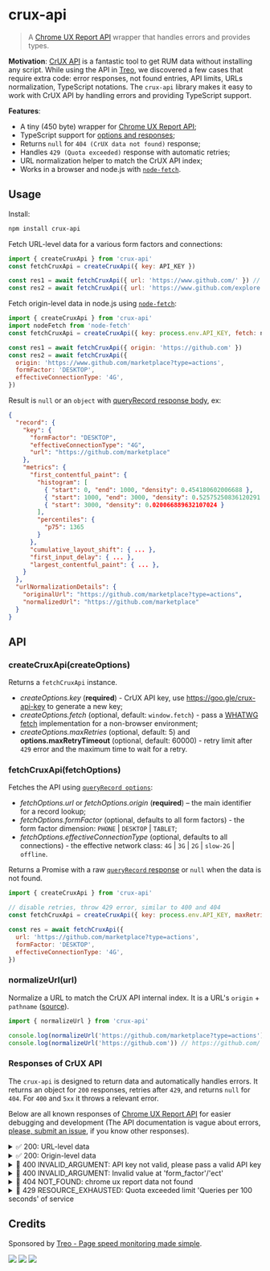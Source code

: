 # crux-api

> A [Chrome UX Report API](https://developers.google.com/web/tools/chrome-user-experience-report/api/reference) wrapper that handles errors and provides types.

**Motivation**: [CrUX API](https://web.dev/chrome-ux-report-api/) is a fantastic tool to get RUM data without installing any script.
While using the API in [Treo](https://treo.sh/), we discovered a few cases that require extra code: error responses, not found entries, API limits, URLs normalization, TypeScript notations. The `crux-api` library makes it easy to work with CrUX API by handling errors and providing TypeScript support.

**Features**:

- A tiny (450 byte) wrapper for [Chrome UX Report API](https://developers.google.com/web/tools/chrome-user-experience-report/api/reference);
- TypeScript support for [options and responses](https://developers.google.com/web/tools/chrome-user-experience-report/api/reference/rest/v1/records/queryRecord);
- Returns `null` for `404 (CrUX data not found)` response;
- Handles `429 (Quota exceeded)` response with automatic retries;
- URL normalization helper to match the CrUX API index;
- Works in a browser and node.js with [`node-fetch`](https://www.npmjs.com/package/node-fetch).

## Usage

Install:

```bash
npm install crux-api
```

Fetch URL-level data for a various form factors and connections:

```js
import { createCruxApi } from 'crux-api'
const fetchCruxApi = createCruxApi({ key: API_KEY })

const res1 = await fetchCruxApi({ url: 'https://www.github.com/' }) // fetch all dimensions
const res2 = await fetchCruxApi({ url: 'https://www.github.com/explore', formFactor: 'DESKTOP' }) // fetch data for desktop devices
```

Fetch origin-level data in node.js using [`node-fetch`](https://www.npmjs.com/package/node-fetch):

```js
import { createCruxApi } from 'crux-api'
import nodeFetch from 'node-fetch'
const fetchCruxApi = createCruxApi({ key: process.env.API_KEY, fetch: nodeFetch })

const res1 = await fetchCruxApi({ origin: 'https://github.com' })
const res2 = await fetchCruxApi({
  origin: 'https://www.github.com/marketplace?type=actions',
  formFactor: 'DESKTOP',
  effectiveConnectionType: '4G',
})
```

Result is `null` or an `object` with [queryRecord response body](https://developers.google.com/web/tools/chrome-user-experience-report/api/reference/rest/v1/records/queryRecord#response-body), ex:

```json
{
  "record": {
    "key": {
      "formFactor": "DESKTOP",
      "effectiveConnectionType": "4G",
      "url": "https://github.com/marketplace"
    },
    "metrics": {
      "first_contentful_paint": {
        "histogram": [
          { "start": 0, "end": 1000, "density": 0.454180602006688 },
          { "start": 1000, "end": 3000, "density": 0.52575250836120291 },
          { "start": 3000, "density": 0.020066889632107024 }
        ],
        "percentiles": {
          "p75": 1365
        }
      },
      "cumulative_layout_shift": { ... },
      "first_input_delay": { ... },
      "largest_contentful_paint": { ... },
    }
  },
  "urlNormalizationDetails": {
    "originalUrl": "https://github.com/marketplace?type=actions",
    "normalizedUrl": "https://github.com/marketplace"
  }
}
```

## API

### createCruxApi(createOptions)

Returns a `fetchCruxApi` instance.

- _createOptions.key_ (**required**) - CrUX API key, use https://goo.gle/crux-api-key to generate a new key;
- _createOptions.fetch_ (optional, default: `window.fetch`) - pass a [WHATWG fetch](https://github.com/whatwg/fetch) implementation for a non-browser environment;
- _createOptions.maxRetries_ (optional, default: 5) and **options.maxRetryTimeout** (optional, default: 60000) - retry limit after `429` error and the maximum time to wait for a retry.

### fetchCruxApi(fetchOptions)

Fetches the API using [`queryRecord options`](https://developers.google.com/web/tools/chrome-user-experience-report/api/reference/rest/v1/records/queryRecord):

- _fetchOptions.url_ or _fetchOptions.origin_ (**required**) – the main identifier for a record lookup;
- _fetchOptions.formFactor_ (optional, defaults to all form factors) - the form factor dimension: `PHONE` | `DESKTOP` | `TABLET`;
- _fetchOptions.effectiveConnectionType_ (optional, defaults to all connections) - the effective network class: `4G` | `3G` | `2G` | `slow-2G` | `offline`.

Returns a Promise with a raw [`queryRecord` response](https://developers.google.com/web/tools/chrome-user-experience-report/api/reference/rest/v1/records/queryRecord#response-body) or `null` when the data is not found.

```js
import { createCruxApi } from 'crux-api'

// disable retries, throw 429 error, similar to 400 and 404
const fetchCruxApi = createCruxApi({ key: process.env.API_KEY, maxRetries: 0 })

const res = await fetchCruxApi({
  url: 'https://github.com/marketplace?type=actions',
  formFactor: 'DESKTOP',
  effectiveConnectionType: '4G',
})
```

### normalizeUrl(url)

Normalize a URL to match the CrUX API internal index.
It is a URL's `origin` + `pathname` ([source](https://github.com/treosh/crux-api/blob/main/src/index.js#L81)).

```js
import { normalizeUrl } from 'crux-api'

console.log(normalizeUrl('https://github.com/marketplace?type=actions')) // https://github.com/marketplace (removes search params)
console.log(normalizeUrl('https://github.com')) // https://github.com/ (adds "/" to the end)
```

### Responses of CrUX API

The `crux-api` is designed to return data and automatically handles errors. It returns an object for `200` responses, retries after `429`, and returns `null` for `404`.
For `400` and `5xx` it throws a relevant error.

Below are all known responses of [Chrome UX Report API](https://developers.google.com/web/tools/chrome-user-experience-report/api/reference) for easier debugging and development (The API documentation is vague about errors, [please, submit an issue](https://github.com/treosh/crux-api/issues), if you know other responses).

<details>
  <summary>✅ 200: URL-level data</summary><br>

```bash
curl -d url='https://github.com/marketplace?type=actions' \
     -d effectiveConnectionType=4G \
     -d formFactor=PHONE \
     'https://chromeuxreport.googleapis.com/v1/records:queryRecord?key=API_KEY'
```

```json
{
  "record": {
    "key": {
      "formFactor": "PHONE",
      "effectiveConnectionType": "4G",
      "url": "https://github.com/marketplace"
    },
    "metrics": {
      "cumulative_layout_shift": {
        "histogram": [
          {
            "start": "0.00",
            "end": "0.10",
            "density": 0.74598930481283388
          },
          {
            "start": "0.10",
            "end": "0.25",
            "density": 0.17112299465240635
          },
          {
            "start": "0.25",
            "density": 0.082887700534759287
          }
        ],
        "percentiles": {
          "p75": "0.11"
        }
      },
      "first_contentful_paint": {
        "histogram": [
          {
            "start": 0,
            "end": 1000,
            "density": 0.454180602006688
          },
          {
            "start": 1000,
            "end": 3000,
            "density": 0.52575250836120291
          },
          {
            "start": 3000,
            "density": 0.020066889632107024
          }
        ],
        "percentiles": {
          "p75": 1365
        }
      },
      "first_input_delay": {
        "histogram": [
          {
            "start": 0,
            "end": 100,
            "density": 0.812922614575508
          },
          {
            "start": 100,
            "end": 300,
            "density": 0.1750563486100678
          },
          {
            "start": 300,
            "density": 0.012021036814425257
          }
        ],
        "percentiles": {
          "p75": 38
        }
      },
      "largest_contentful_paint": {
        "histogram": [
          {
            "start": 0,
            "end": 2500,
            "density": 0.95027247956403227
          },
          {
            "start": 2500,
            "end": 4000,
            "density": 0.039509536784741124
          },
          {
            "start": 4000,
            "density": 0.010217983651226175
          }
        ],
        "percentiles": {
          "p75": 1583
        }
      }
    }
  },
  "urlNormalizationDetails": {
    "originalUrl": "https://github.com/marketplace?type=actions",
    "normalizedUrl": "https://github.com/marketplace"
  }
}
```

</details>

<details>
  <summary>✅ 200: Origin-level data</summary><br>

```bash
curl -d origin='https://github.com' \
     -d formFactor=DESKTOP \
     'https://chromeuxreport.googleapis.com/v1/records:queryRecord?key=API_KEY'
```

```json
{
  "record": {
    "key": {
      "formFactor": "DESKTOP",
      "origin": "https://github.com"
    },
    "metrics": {
      "first_input_delay": {
        "histogram": [
          {
            "start": 0,
            "end": 100,
            "density": 0.99445638646905821
          },
          {
            "start": 100,
            "end": 300,
            "density": 0.004072858920692389
          },
          {
            "start": 300,
            "density": 0.0014707546102500305
          }
        ],
        "percentiles": {
          "p75": 19
        }
      },
      "largest_contentful_paint": {
        "histogram": [
          {
            "start": 0,
            "end": 2500,
            "density": 0.88479181369088589
          },
          {
            "start": 2500,
            "end": 4000,
            "density": 0.0809809456598438
          },
          {
            "start": 4000,
            "density": 0.034227240649258875
          }
        ],
        "percentiles": {
          "p75": 1775
        }
      },
      "cumulative_layout_shift": {
        "histogram": [
          {
            "start": "0.00",
            "end": "0.10",
            "density": 0.869868589370856
          },
          {
            "start": "0.10",
            "end": "0.25",
            "density": 0.076636818234678356
          },
          {
            "start": "0.25",
            "density": 0.053494592394464843
          }
        ],
        "percentiles": {
          "p75": "0.05"
        }
      },
      "first_contentful_paint": {
        "histogram": [
          {
            "start": 0,
            "end": 1000,
            "density": 0.46447119924457247
          },
          {
            "start": 1000,
            "end": 3000,
            "density": 0.48642587346553579
          },
          {
            "start": 3000,
            "density": 0.049102927289896459
          }
        ],
        "percentiles": {
          "p75": 1572
        }
      }
    }
  }
}
```

</details>

<details>
  <summary>🛑 400 INVALID_ARGUMENT: API key not valid, please pass a valid API key</summary><br>

```bash
curl -d origin='https://github.com' \
     'https://chromeuxreport.googleapis.com/v1/records:queryRecord?key=INVALID_KEY'
```

```json
{
  "error": {
    "code": 400,
    "message": "API key not valid. Please pass a valid API key.",
    "status": "INVALID_ARGUMENT",
    "details": [
      {
        "@type": "type.googleapis.com/google.rpc.Help",
        "links": [
          {
            "description": "Google developers console",
            "url": "https://console.developers.google.com"
          }
        ]
      }
    ]
  }
}
```

</details>

<details>
  <summary>🛑 400 INVALID_ARGUMENT: Invalid value at 'form_factor'/'ect'</summary><br>

```bash
curl -d url='https://github.com/' \
     -d formFactor=mobile  \
     'https://chromeuxreport.googleapis.com/v1/records:queryRecord?key=API_KEY'
```

```json
{
  "error": {
    "code": 400,
    "message": "Invalid value at 'form_factor' (type.googleapis.com/google.chrome.uxreport.v1.FormFactor), \"mobile\"",
    "status": "INVALID_ARGUMENT",
    "details": [
      {
        "@type": "type.googleapis.com/google.rpc.BadRequest",
        "fieldViolations": [
          {
            "field": "form_factor",
            "description": "Invalid value at 'form_factor' (type.googleapis.com/google.chrome.uxreport.v1.FormFactor), \"mobile\""
          }
        ]
      }
    ]
  }
}
```

</details>

<details>
  <summary>🛑 404 NOT_FOUND: chrome ux report data not found</summary><br>

```bash
curl -d url='https://github.com/search' \
     'https://chromeuxreport.googleapis.com/v1/records:queryRecord?key=API_KEY'
```

```json
{
  "error": {
    "code": 404,
    "message": "chrome ux report data not found",
    "status": "NOT_FOUND"
  }
}
```

</details>

<details>
  <summary>🛑 429 RESOURCE_EXHAUSTED: Quota exceeded limit 'Queries per 100 seconds' of service</summary><br>

```bash
curl -d url='https://github.com/search' \
     'https://chromeuxreport.googleapis.com/v1/records:queryRecord?key=API_KEY'
```

```json
{
  "code": 429,
  "message": "Quota exceeded for quota group 'default' and limit 'Queries per 100 seconds' of service 'chromeuxreport.googleapis.com' for consumer 'project_number:00000000000000'.",
  "status": "RESOURCE_EXHAUSTED",
  "details": [
    {
      "@type": "type.googleapis.com/google.rpc.Help",
      "links": [
        {
          "description": "Google developer console API key",
          "url": "https://console.developers.google.com/project/00000000000000/apiui/credential"
        }
      ]
    }
  ]
}
```

</details>

## Credits

Sponsored by [Treo - Page speed monitoring made simple](https://treo.sh/).

[![](https://github.com/treosh/crux-api/workflows/CI/badge.svg)](https://github.com/treosh/crux-api/actions?workflow=CI)
[![](https://img.shields.io/npm/v/crux-api.svg)](https://npmjs.org/package/crux-api)
[![](https://img.shields.io/badge/license-MIT-blue.svg)](./LICENSE)
